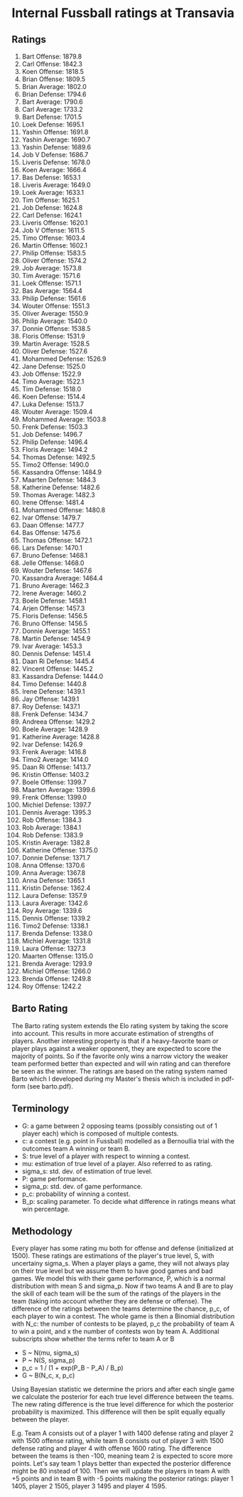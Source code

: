 # Internal Fussball ratings at Transavia
## Ratings
1. Bart Offense: 1879.8 
2. Carl Offense: 1842.3 
3. Koen Offense: 1818.5 
4. Brian Offense: 1809.5 
5. Brian Average: 1802.0 
6. Brian Defense: 1794.6 
7. Bart Average: 1790.6 
8. Carl Average: 1733.2 
9. Bart Defense: 1701.5 
10. Loek Defense: 1695.1 
11. Yashin Offense: 1691.8 
12. Yashin Average: 1690.7 
13. Yashin Defense: 1689.6 
14. Job V Defense: 1686.7 
15. Liveris Defense: 1678.0 
16. Koen Average: 1666.4 
17. Bas Defense: 1653.1 
18. Liveris Average: 1649.0 
19. Loek Average: 1633.1 
20. Tim Offense: 1625.1 
21. Job Defense: 1624.8 
22. Carl Defense: 1624.1 
23. Liveris Offense: 1620.1 
24. Job V Offense: 1611.5 
25. Timo Offense: 1603.4 
26. Martin Offense: 1602.1 
27. Philip Offense: 1583.5 
28. Oliver Offense: 1574.2 
29. Job Average: 1573.8 
30. Tim Average: 1571.6 
31. Loek Offense: 1571.1 
32. Bas Average: 1564.4 
33. Philip  Defense: 1561.6 
34. Wouter Offense: 1551.3 
35. Oliver Average: 1550.9 
36. Philip Average: 1540.0 
37. Donnie Offense: 1538.5 
38. Floris Offense: 1531.9 
39. Martin Average: 1528.5 
40. Oliver Defense: 1527.6 
41. Mohammed Defense: 1526.9 
42. Jane Defense: 1525.0 
43. Job Offense: 1522.9 
44. Timo Average: 1522.1 
45. Tim Defense: 1518.0 
46. Koen Defense: 1514.4 
47. Luka Defense: 1513.7 
48. Wouter Average: 1509.4 
49. Mohammed Average: 1503.8 
50. Frenk  Defense: 1503.3 
51. Job  Defense: 1496.7 
52. Philip Defense: 1496.4 
53. Floris Average: 1494.2 
54. Thomas Defense: 1492.5 
55. Timo2 Offense: 1490.0 
56. Kassandra Offense: 1484.9 
57. Maarten Defense: 1484.3 
58. Katherine Defense: 1482.6 
59. Thomas Average: 1482.3 
60. Irene Offense: 1481.4 
61. Mohammed Offense: 1480.8 
62. Ivar Offense: 1479.7 
63. Daan Offense: 1477.7 
64. Bas Offense: 1475.6 
65. Thomas Offense: 1472.1 
66. Lars Defense: 1470.1 
67. Bruno Defense: 1468.1 
68. Jelle Offense: 1468.0 
69. Wouter Defense: 1467.6 
70. Kassandra Average: 1464.4 
71. Bruno Average: 1462.3 
72. Irene Average: 1460.2 
73. Boele Defense: 1458.1 
74. Arjen Offense: 1457.3 
75. Floris Defense: 1456.5 
76. Bruno Offense: 1456.5 
77. Donnie Average: 1455.1 
78. Martin Defense: 1454.9 
79. Ivar Average: 1453.3 
80. Dennis Defense: 1451.4 
81. Daan Ri Defense: 1445.4 
82. Vincent Offense: 1445.2 
83. Kassandra Defense: 1444.0 
84. Timo Defense: 1440.8 
85. Irene Defense: 1439.1 
86. Jay Offense: 1439.1 
87. Roy Defense: 1437.1 
88. Frenk Defense: 1434.7 
89. Andreea Offense: 1429.2 
90. Boele Average: 1428.9 
91. Katherine Average: 1428.8 
92. Ivar Defense: 1426.9 
93. Frenk Average: 1416.8 
94. Timo2 Average: 1414.0 
95. Daan Ri Offense: 1413.7 
96. Kristin Offense: 1403.2 
97. Boele Offense: 1399.7 
98. Maarten Average: 1399.6 
99. Frenk Offense: 1399.0 
100. Michiel Defense: 1397.7 
101. Dennis Average: 1395.3 
102. Rob Offense: 1384.3 
103. Rob Average: 1384.1 
104. Rob Defense: 1383.9 
105. Kristin Average: 1382.8 
106. Katherine Offense: 1375.0 
107. Donnie Defense: 1371.7 
108. Anna Offense: 1370.6 
109. Anna Average: 1367.8 
110. Anna Defense: 1365.1 
111. Kristin Defense: 1362.4 
112. Laura Defense: 1357.9 
113. Laura Average: 1342.6 
114. Roy Average: 1339.6 
115. Dennis Offense: 1339.2 
116. Timo2 Defense: 1338.1 
117. Brenda Defense: 1338.0 
118. Michiel Average: 1331.8 
119. Laura Offense: 1327.3 
120. Maarten Offense: 1315.0 
121. Brenda Average: 1293.9 
122. Michiel Offense: 1266.0 
123. Brenda Offense: 1249.8 
124. Roy Offense: 1242.2 

## Barto Rating
The Barto rating system extends the Elo rating system by taking the score into account. This results in more accurate estimation of strengths of players. Another interesting property is that if a heavy-favorite team or player plays against a weaker opponent, they are expected to score the majority of points. So if the favorite only wins a narrow victory the weaker team performed better than expected and will win rating and can therefore be seen as the winner. The ratings are based on the rating system named Barto which I developed during my Master's thesis which is included in pdf-form (see barto.pdf).
## Terminology
- G: a game between 2 opposing teams (possibly consisting out of 1 player each) which is composed of multiple contests.
- c: a contest (e.g. point in Fussball) modelled as a Bernoullia trial with the outcomes team A winning or team B.
- S: true level of a player with respect to winning a contest.
- mu: estimation of true level of a player. Also referred to as rating.
- sigma_s: std. dev. of estimation of true level.
- P: game performance.
- sigma_p: std. dev. of game performance.
- p_c: probability of winning a contest.
- B_p: scaling parameter. To decide what difference in ratings means what win percentage.
## Methodology
Every player has some rating mu both for offense and defense (initialized at 1500). These ratings are estimations of the player's true level, S, with uncertainy sigma_s. When a player plays a game, they will not always play on their true level but we assume them to have good games and bad games. We model this with their game performance, P, which is a normal distribution with mean S and sigma_p. Now if two teams A and B are to play the skill of each team will be the sum of the ratings of the players in the team (taking into account whether they are defense or offense). The difference of the ratings between the teams determine the chance, p_c, of each player to win a contest. The whole game is then a Binomial distribution with N_c: the number of contests to be played, p_c the probability of team A to win a point, and x the number of contests won by team A. Additional subscripts show whether the terms refer to team A or B
- S ~ N(mu, sigma_s)
- P ~ N(S, sigma_p)
- p_c = 1 / (1 + exp(P_B - P_A) / B_p)
- G ~ B(N_c, x, p_c)

Using Bayesian statistic we determine the priors and after each single game we calculate the posterior for each true level difference between the teams. The new rating difference is the true level difference for which the posterior probability is maximized. This difference will then be split equally equally between the player. 

E.g. Team A consists out of a player 1 with 1400 defense rating and player 2 with 1500 offense rating, while team B consists out of player 3 with 1500 defense rating and player 4 with offense 1600 rating. The difference between the teams is then -100, meaning team 2 is expected to score more points. Let's say team 1 plays better than expected the posterior difference might be 80 instead of 100. Then we will update the players in team A with +5 points and in team B with -5 points making the posterior ratings: player 1 1405, player 2 1505, player 3 1495 and player 4 1595.